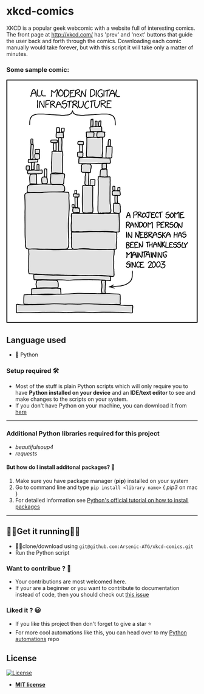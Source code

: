 # xkcd-comics
XKCD is a popular geek webcomic with a website full of interesting comics. The front page at http://xkcd.com/ has 'prev' and 'next' buttons that guide the user back and forth through the comics. Downloading each comic manually would take forever, but with this script it will take only a matter of minutes.

### Some sample comic:
![Dependencies](https://github.com/Arsenic-ATG/xkcd-comics/blob/master/samples/sample%20comic%20-%201.png)
## Language used
- 🐍 Python

### Setup required 🛠
- Most of the stuff is plain Python scripts which will only require you to have **Python installed on your device** and an **IDE/text editor** to see and make changes to the scripts on your system.
- If you don't have Python on your machine, you can download it from [here](https://www.python.org/downloads/)

---

### Additional Python libraries required for this project
- _beautifulsoup4_
- _requests_

#### But how do I install additonal packages? 🤨
1. Make sure you have 
package manager (**pip**) installed on your system
2. Go to command line and type ```pip install <library name>``` { _pip3_ on mac }
3. For detailed information see [Python's official tutorial on how to install packages](https://packaging.python.org/tutorials/installing-packages/)

---

## 🏃‍♀️Get it running🏃‍♂️
- 👯‍♂️clone/download using ```git@github.com:Arsenic-ATG/xkcd-comics.git```
- Run the Python script

### Want to contribue ? 🤩
- Your contributions are most welcomed here.
- If your are a beginner or you want to contribute to documentation instead of code, then you should check out [this issue](https://github.com/Arsenic-ATG/xkcd-comics/issues/3)

### Liked it ? 😃
- If you like this project then don't forget to give a star ⭐️
- For more cool automations like this, you can head over to my [Python automations](https://github.com/Arsenic-ATG/Python-Automations) repo

## License

[![License](http://img.shields.io/:license-mit-blue.svg?style=flat-square)](http://badges.mit-license.org)

- **[MIT license](http://opensource.org/licenses/mit-license.php)**
